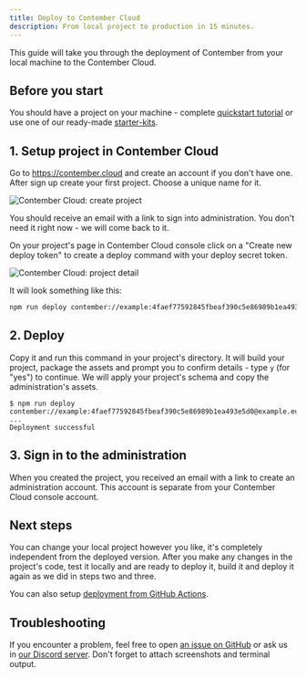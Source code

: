 ```yaml
---
title: Deploy to Contember Cloud
description: From local project to production in 15 minutes.
---
```


This guide will take you through the deployment of Contember from your local machine to the Contember Cloud.

## Before you start

You should have a project on your machine - complete [quickstart tutorial](/intro/quickstart.mdx) or use one of our ready-made [starter-kits](https://github.com/contember/starter-kits).

## 1. Setup project in Contember Cloud

Go to https://contember.cloud and create an account if you don't have one. After sign up create your first project. Choose a unique name for it.

![Contember Cloud: create project](/assets/cloud-create-project.png)

You should receive an email with a link to sign into administration. You don't need it right now - we will come back to it.


On your project's page in Contember Cloud console click on a "Create new deploy token" to create a deploy command with your deploy secret token.

![Contember Cloud: project detail](/assets/cloud-project-detail.png)

It will look something like this:

```bash
npm run deploy contember://example:4faef77592845fbeaf390c5e86989b1ea493e5d0@example.eu.contember.cloud
```

## 2. Deploy

Copy it and run this command in your project's directory. It will build your project, package the assets and prompt you to confirm details - type `y` (for "yes") to continue. We will apply your project's schema and copy the administration's assets.

```
$ npm run deploy contember://example:4faef77592845fbeaf390c5e86989b1ea493e5d0@example.eu.contember.cloud
...
Deployment successful
```

## 3. Sign in to the administration

When you created the project, you received an email with a link to create an administration account. This account is separate from your Contember Cloud console account.

## Next steps

You can change your local project however you like, it's completely independent from the deployed version. After you make any changes in the project's code, test it locally and are ready to deploy it, build it and deploy it again as we did in steps two and three.

You can also setup [deployment from GitHub Actions](./deploy-github-actions).

## Troubleshooting

If you encounter a problem, feel free to open [an issue on GitHub](https://github.com/contember/admin/issues/new) or ask us in [our Discord server](https://discord.gg/EkhsuAK2Fg). Don't forget to attach screenshots and terminal output.
